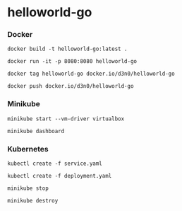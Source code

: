 # helloworld-go

### Docker
```
docker build -t helloworld-go:latest .
```

```
docker run -it -p 8080:8080 helloworld-go
```

```
docker tag helloworld-go docker.io/d3n0/helloworld-go
```

```
docker push docker.io/d3n0/helloworld-go
```

### Minikube
```
minikube start --vm-driver virtualbox
```

```
minikube dashboard
```

### Kubernetes

```
kubectl create -f service.yaml
```

```
kubectl create -f deployment.yaml
```

```
minikube stop
```

```
minikube destroy
```
